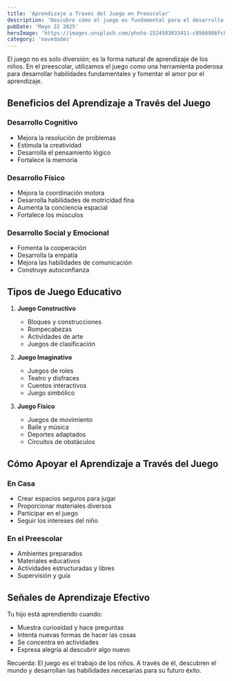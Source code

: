 ```yaml
---
title: 'Aprendizaje a Través del Juego en Preescolar'
description: 'Descubre cómo el juego es fundamental para el desarrollo y aprendizaje de los niños en edad preescolar'
pubDate: 'Mayo 22 2025'
heroImage: 'https://images.unsplash.com/photo-1524503033411-c9566986fc8f?q=80&w=1470&auto=format&fit=crop&ixlib=rb-4.1.0&ixid=M3wxMjA3fDB8MHxwaG90by1wYWdlfHx8fGVufDB8fHx8fA%3D%3D'
category: 'novedades'
---
```


El juego no es solo diversión; es la forma natural de aprendizaje de los niños. En el preescolar, utilizamos el juego como una herramienta poderosa para desarrollar habilidades fundamentales y fomentar el amor por el aprendizaje.

## Beneficios del Aprendizaje a Través del Juego

### Desarrollo Cognitivo
- Mejora la resolución de problemas
- Estimula la creatividad
- Desarrolla el pensamiento lógico
- Fortalece la memoria

### Desarrollo Físico
- Mejora la coordinación motora
- Desarrolla habilidades de motricidad fina
- Aumenta la conciencia espacial
- Fortalece los músculos

### Desarrollo Social y Emocional
- Fomenta la cooperación
- Desarrolla la empatía
- Mejora las habilidades de comunicación
- Construye autoconfianza

## Tipos de Juego Educativo

1. **Juego Constructivo**
   - Bloques y construcciones
   - Rompecabezas
   - Actividades de arte
   - Juegos de clasificación

2. **Juego Imaginativo**
   - Juegos de roles
   - Teatro y disfraces
   - Cuentos interactivos
   - Juego simbólico

3. **Juego Físico**
   - Juegos de movimiento
   - Baile y música
   - Deportes adaptados
   - Circuitos de obstáculos

## Cómo Apoyar el Aprendizaje a Través del Juego

### En Casa
- Crear espacios seguros para jugar
- Proporcionar materiales diversos
- Participar en el juego
- Seguir los intereses del niño

### En el Preescolar
- Ambientes preparados
- Materiales educativos
- Actividades estructuradas y libres
- Supervisión y guía

## Señales de Aprendizaje Efectivo

Tu hijo está aprendiendo cuando:
- Muestra curiosidad y hace preguntas
- Intenta nuevas formas de hacer las cosas
- Se concentra en actividades
- Expresa alegría al descubrir algo nuevo

Recuerda: El juego es el trabajo de los niños. A través de él, descubren el mundo y desarrollan las habilidades necesarias para su futuro éxito.
